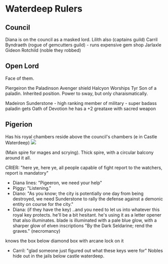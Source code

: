 # Waterdeep Rulers

## Council
Diana is on the council as a masked lord.
Lilith also (captains guild)
Carril Byndraeth (rogue of gemcutters guild) - runs expensive gem shop
Jarlaxle
Gideon Rotchild (noble they robbed)

## Open Lord
Face of them.

Piergeiron the Paladinson
Avenger shield Halcyon
Worships Tyr
Son of a paladin. Inherited position.
Power to sway, but only charaismatically.

Madeiron Sunderstone - high ranking member of military - super badass paladin
gets Oath of Devotion
he has a +2 greataxe with sacred weapon

## Pigerion
Has his royal chambers reside above the council's chambers (e in Castle Waterdeep)
![](https://66.media.tumblr.com/d8bd69562ebd0d87286af021d805a85e/tumblr_p1f1xeA4Yb1rvrhczo2_500.jpg)

(Main spire for mages and scrying).
Thick spire, with a circular balcony around it all.

CRIER: "here ye, here ye, all people capable of fight report to the watchers, report is mandatory"

- Diana lines: "Pigeeron, we need your help"
- Piggy: "Listening."
- Diano: "As you know; the city is potentially one day from being destroyed, we need Sunderstone to rally the defense against a demonic entity on course for the city."
- Diana: (if they have the key) ..and you need to let us into whatever this royal key protects.
he'll be a bit hesitant. he's using it as a letter opener that also illuminates.
blade is illuminated with a pale blue glow, with a sharper glow of elven inscriptions "By the Dark Seldarine; rend the graves." (necromancy)

knows the box below diamond box with arcane lock on it

- Carril: "glad someone just figured out what these keys were for"
Nobles hide out in the jails below castle waterdeep.